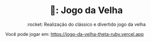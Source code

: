 <h1 align="Center"> 🎲: Jogo da Velha </h1>
<p align="Center"> :rocket: Realização do clássico e divertido jogo da velha</p>



Você pode jogar em: https://jogo-da-velha-theta-ruby.vercel.app
